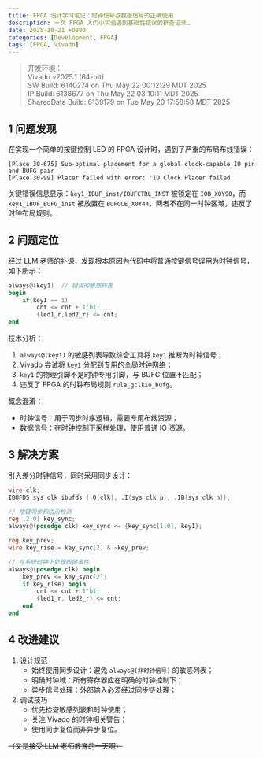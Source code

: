```yaml
---
title: FPGA 设计学习笔记：时钟信号与数据信号的正确使用
description: 一次 FPGA 入门小实验遇到基础性错误的排查记录…
date: 2025-10-21 +0800
categories: [Development, FPGA]
tags: [FPGA, Vivado]
---
```


> 开发环境：  
> Vivado v2025.1 (64-bit)  
> SW Build: 6140274 on Thu May 22 00:12:29 MDT 2025  
> IP Build: 6138677 on Thu May 22 03:10:11 MDT 2025  
> SharedData Build: 6139179 on Tue May 20 17:58:58 MDT 2025

## 1 问题发现

在实现一个简单的按键控制 LED 的 FPGA 设计时，遇到了严重的布局布线错误：

```text
[Place 30-675] Sub-optimal placement for a global clock-capable IO pin and BUFG pair
[Place 30-99] Placer failed with error: 'IO Clock Placer failed'
```

关键错误信息显示：`key1_IBUF_inst/IBUFCTRL_INST` 被锁定在 `IOB_X0Y90`，而 `key1_IBUF_BUFG_inst` 被放置在 `BUFGCE_X0Y44`，两者不在同一时钟区域，违反了时钟布局规则。

## 2 问题定位

经过 LLM 老师的补课，发现根本原因为代码中将普通按键信号误用为时钟信号，如下所示：

```verilog
always@(key1)  // 错误的敏感列表
begin
    if(key1 == 1)
        cnt <= cnt + 1'b1;
        {led1_r,led2_r} <= cnt;
end
```

技术分析：

1. `always@(key1)` 的敏感列表导致综合工具将 `key1` 推断为时钟信号；
2. Vivado 尝试将 `key1` 分配到专用的全局时钟网络；
3. `key1` 的物理引脚不是时钟专用引脚，与 BUFG 位置不匹配；
4. 违反了 FPGA 的时钟布局规则 `rule_gclkio_bufg`。

概念混淆：

- 时钟信号：用于同步时序逻辑，需要专用布线资源；
- 数据信号：在时钟控制下采样处理，使用普通 IO 资源。

## 3 解决方案

引入差分时钟信号，同时采用同步设计：

```verilog
wire clk;
IBUFDS sys_clk_ibufds (.O(clk), .I(sys_clk_p), .IB(sys_clk_n));

// 按键同步和边沿检测
reg [2:0] key_sync;
always@(posedge clk) key_sync <= {key_sync[1:0], key1};

reg key_prev;
wire key_rise = key_sync[2] & ~key_prev;

// 在系统时钟下处理按键事件
always@(posedge clk) begin
    key_prev <= key_sync[2];
    if(key_rise) begin
        cnt <= cnt + 1'b1;
        {led1_r, led2_r} <= cnt;
    end
end
```

## 4 改进建议

1. 设计规范
   - 始终使用同步设计：避免 `always@(非时钟信号)` 的敏感列表；
   - 明确时钟域：所有寄存器应在明确的时钟控制下；
   - 异步信号处理：外部输入必须经过同步链处理；
2. 调试技巧
   - 优先检查敏感列表和时钟使用；
   - 关注 Vivado 的时钟相关警告；
   - 使用同步复位而非异步复位。

~~（又是接受 LLM 老师教育的一天啊）~~
